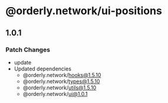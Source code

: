# @orderly.network/ui-positions

## 1.0.1

### Patch Changes

- update
- Updated dependencies
  - @orderly.network/hooks@1.5.10
  - @orderly.network/types@1.5.10
  - @orderly.network/utils@1.5.10
  - @orderly.network/ui@1.0.1
